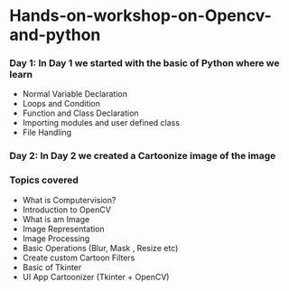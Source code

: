# Hands-on-workshop-on-Opencv-and-python
<h3>Day 1: In Day 1 we started with the basic of Python where we learn</h3>
  <ul>
  <li> Normal Variable Declaration </li>
  <li> Loops and Condition </li>
  <li> Function and Class Declaration </li>
  <li> Importing modules and user defined class </li>
  <li> File Handling </li>
  </ul>

<h3>
Day 2: In Day 2 we created a Cartoonize image of the image </h3>
<h3>Topics covered</h3>
  <ul>
<li>What is Computervision?</li>
<li> Introduction to OpenCV</li>
<li> What is am Image</li>
<li> Image Representation </li>
<li> Image Processing</li>
<li> Basic Operations (Blur, Mask , Resize etc)</li>
<li> Create custom Cartoon Filters</li>
<li> Basic of Tkinter </li>
<li> UI App Cartoonizer (Tkinter + OpenCV)</li>
  </ul>
